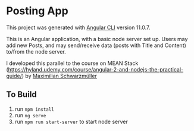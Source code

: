 # Posting App 

This project was generated with [Angular CLI](https://github.com/angular/angular-cli) version 11.0.7.

This is an Angular application, with a basic node server set up. Users may add new Posts, and may send/receive data (posts with Title and Content) to/from the node server.

I developed this parallel to the course on MEAN Stack (https://hyland.udemy.com/course/angular-2-and-nodejs-the-practical-guide/) by <a href="https://academind.com/">Maximilian Schwarzmüller</a>

## To Build
1. run ```npm install```
2. run ```ng serve```
3. run ```npm run start-server``` to start node server
